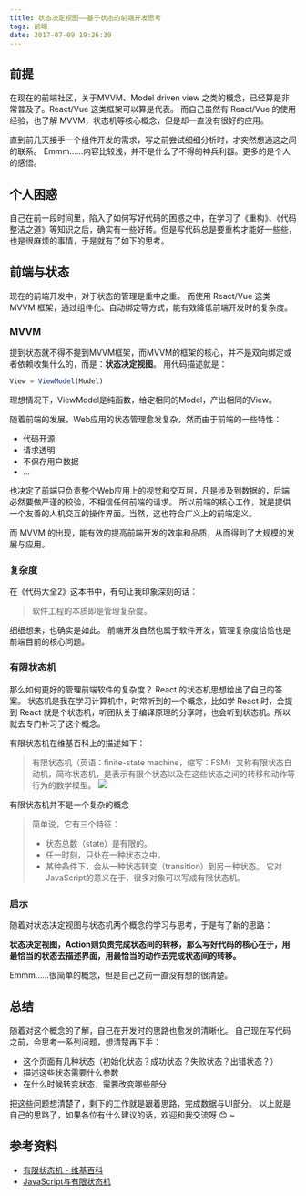 ```yaml
---
title: 状态决定视图——基于状态的前端开发思考
tags: 前端
date: 2017-07-09 19:26:39
---
```

## 前提
在现在的前端社区，关于MVVM、Model driven view 之类的概念，已经算是非常普及了。React/Vue 这类框架可以算是代表。
而自己虽然有 React/Vue 的使用经验，也了解 MVVM，状态机等核心概念，但是却一直没有很好的应用。

直到前几天接手一个组件开发的需求，写之前尝试细细分析时，才突然想通这之间的联系。
Emmm……内容比较浅，并不是什么了不得的神兵利器。更多的是个人的感悟。

## 个人困惑
自己在前一段时间里，陷入了如何写好代码的困惑之中，在学习了《重构》、《代码整洁之道》等知识之后，确实有一些好转。但是写代码总是要重构才能好一些些，也是很麻烦的事情，于是就有了如下的思考。

## 前端与状态
现在的前端开发中，对于状态的管理是重中之重。
而使用 React/Vue 这类 MVVM 框架，通过组件化、自动绑定等方式，能有效降低前端开发时的复杂度。

### MVVM

提到状态就不得不提到MVVM框架，而MVVM的框架的核心，并不是双向绑定或者依赖收集什么的，而是：**状态决定视图**。
用代码描述就是：

```javascript
View = ViewModel(Model)
```

理想情况下，ViewModel是纯函数，给定相同的Model，产出相同的View。

随着前端的发展，Web应用的状态管理愈发复杂，然而由于前端的一些特性：

  - 代码开源
  - 请求透明
  - 不保存用户数据
  - ...

也决定了前端只负责整个Web应用上的视觉和交互层，凡是涉及到数据的，后端必然要做严谨的校验，不相信任何前端的请求。
所以前端的核心工作，就是提供一个友善的人机交互的操作界面。当然，这也符合广义上的前端定义。

而 MVVM 的出现，能有效的提高前端开发的效率和品质，从而得到了大规模的发展与应用。

### 复杂度
在《代码大全2》这本书中，有句让我印象深刻的话：
> 软件工程的本质即是管理复杂度。

细细想来，也确实是如此。
前端开发自然也属于软件开发，管理复杂度恰恰也是前端目前的核心问题。

### 有限状态机
那么如何更好的管理前端软件的复杂度？ React 的状态机思想给出了自己的答案。
状态机是我在学习计算机中，时常听到的一个概念，比如学 React 时，会提到 React 就是个状态机，听团队关于编译原理的分享时，也会听到状态机。所以就去专门补习了这个概念。

有限状态机在维基百科上的描述如下：
> 有限状态机（英语：finite-state machine，缩写：FSM）又称有限状态自动机，简称状态机，是表示有限个状态以及在这些状态之间的转移和动作等行为的数学模型。
![](http://7xoxxe.com1.z0.glb.clouddn.com/2017-09-09-045926.png)

有限状态机并不是一个复杂的概念
> 简单说，它有三个特征：
>  - 状态总数（state）是有限的。
>  - 任一时刻，只处在一种状态之中。
>  - 某种条件下，会从一种状态转变（transition）到另一种状态。
> 它对JavaScript的意义在于，很多对象可以写成有限状态机。

### 启示
随着对状态决定视图与状态机两个概念的学习与思考，于是有了新的思路：

**状态决定视图，Action则负责完成状态间的转移，那么写好代码的核心在于，用最恰当的状态去描述界面，用最恰当的动作去完成状态间的转移。**

Emmm……很简单的概念，但是自己之前一直没有想的很清楚。

## 总结
随着对这个概念的了解，自己在开发时的思路也愈发的清晰化。
自己现在写代码之前，会思考一系列问题，想清楚再下手：

  - 这个页面有几种状态（初始化状态？成功状态？失败状态？出错状态？）
  - 描述这些状态需要什么参数
  - 在什么时候转变状态，需要改变哪些部分

把这些问题想清楚了，剩下的工作就是跟着思路，完成数据与UI部分。
以上就是自己的思路了，如果各位有什么建议的话，欢迎和我交流呀 😊 ~

## 参考资料
  - [有限状态机 - 维基百科](https://zh.wikipedia.org/wiki/%E6%9C%89%E9%99%90%E7%8A%B6%E6%80%81%E6%9C%BA)
  - [JavaScript与有限状态机](http://www.ruanyifeng.com/blog/2013/09/finite-state_machine_for_javascript.html)
